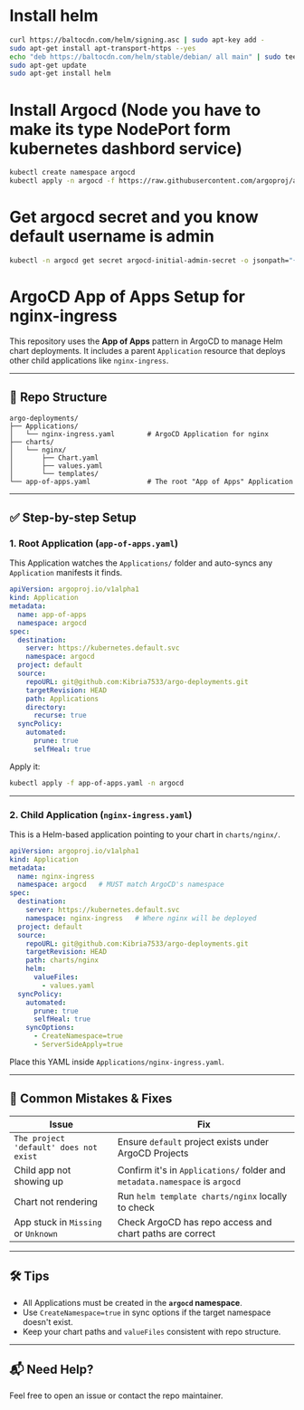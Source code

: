 # Install helm
```sh
curl https://baltocdn.com/helm/signing.asc | sudo apt-key add -
sudo apt-get install apt-transport-https --yes
echo "deb https://baltocdn.com/helm/stable/debian/ all main" | sudo tee /etc/apt/sources.list.d/helm-stable-debian.list
sudo apt-get update
sudo apt-get install helm
```
# Install Argocd (Node you have to make its type NodePort form kubernetes dashbord service)
```sh
kubectl create namespace argocd
kubectl apply -n argocd -f https://raw.githubusercontent.com/argoproj/argo-cd/stable/manifests/install.yaml
```
# Get argocd secret and you know default username is admin

```sh
kubectl -n argocd get secret argocd-initial-admin-secret -o jsonpath="{.data.password}" | base64 -d; echo
```


# ArgoCD App of Apps Setup for nginx-ingress

This repository uses the **App of Apps** pattern in ArgoCD to manage Helm chart deployments. It includes a parent `Application` resource that deploys other child applications like `nginx-ingress`.

---

## 📁 Repo Structure

```
argo-deployments/
├── Applications/
│   └── nginx-ingress.yaml        # ArgoCD Application for nginx
├── charts/
│   └── nginx/
│       ├── Chart.yaml
│       ├── values.yaml
│       └── templates/
└── app-of-apps.yaml              # The root "App of Apps" Application
```

---

## ✅ Step-by-step Setup

### 1. Root Application (`app-of-apps.yaml`)

This Application watches the `Applications/` folder and auto-syncs any `Application` manifests it finds.

```yaml
apiVersion: argoproj.io/v1alpha1
kind: Application
metadata:
  name: app-of-apps
  namespace: argocd
spec:
  destination:
    server: https://kubernetes.default.svc
    namespace: argocd
  project: default
  source:
    repoURL: git@github.com:Kibria7533/argo-deployments.git
    targetRevision: HEAD
    path: Applications
    directory:
      recurse: true
  syncPolicy:
    automated:
      prune: true
      selfHeal: true
```

Apply it:
```bash
kubectl apply -f app-of-apps.yaml -n argocd
```

---

### 2. Child Application (`nginx-ingress.yaml`)

This is a Helm-based application pointing to your chart in `charts/nginx/`.

```yaml
apiVersion: argoproj.io/v1alpha1
kind: Application
metadata:
  name: nginx-ingress
  namespace: argocd   # MUST match ArgoCD's namespace
spec:
  destination:
    server: https://kubernetes.default.svc
    namespace: nginx-ingress   # Where nginx will be deployed
  project: default
  source:
    repoURL: git@github.com:Kibria7533/argo-deployments.git
    targetRevision: HEAD
    path: charts/nginx
    helm:
      valueFiles:
        - values.yaml
  syncPolicy:
    automated:
      prune: true
      selfHeal: true
    syncOptions:
      - CreateNamespace=true
      - ServerSideApply=true
```

Place this YAML inside `Applications/nginx-ingress.yaml`.

---

## 🚨 Common Mistakes & Fixes

| Issue | Fix |
|------|-----|
| `The project 'default' does not exist` | Ensure `default` project exists under ArgoCD Projects |
| Child app not showing up | Confirm it's in `Applications/` folder and `metadata.namespace` is `argocd` |
| Chart not rendering | Run `helm template charts/nginx` locally to check |
| App stuck in `Missing` or `Unknown` | Check ArgoCD has repo access and chart paths are correct |

---

## 🛠 Tips

- All Applications must be created in the **`argocd` namespace**.
- Use `CreateNamespace=true` in sync options if the target namespace doesn't exist.
- Keep your chart paths and `valueFiles` consistent with repo structure.

---

## 📬 Need Help?

Feel free to open an issue or contact the repo maintainer.
